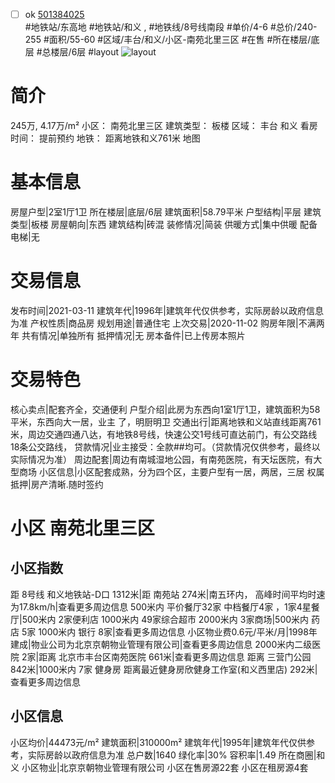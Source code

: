 - [ ] ok [501384025](https://bj.5i5j.com/ershoufang/501384025.html)  
 #地铁站/东高地 #地铁站/和义 ,  #地铁线/8号线南段
#单价/4-6 #总价/240-255 #面积/55-60   #区域/丰台/和义/小区-南苑北里三区 #在售 #所在楼层/底层 #总楼层/6层 #layout 
![layout](http://image2a.5i5j.com/bdir/layout/91913a3b6a8345c18805569f8695d181.jpg_P5.jpg) 
# 简介 
 245万,  4.17万/m² 
小区： 南苑北里三区
建筑类型： 板楼
区域： 丰台 和义
看房时间： 提前预约
地铁： 距离地铁和义761米 地图
# 基本信息 
 房屋户型|2室1厅1卫
所在楼层|底层/6层
建筑面积|58.79平米
户型结构|平层
建筑类型|板楼
房屋朝向|东西
建筑结构|砖混
装修情况|简装
供暖方式|集中供暖
配备电梯|无
# 交易信息 
 发布时间|2021-03-11
建筑年代|1996年|建筑年代仅供参考，实际房龄以政府信息为准
产权性质|商品房
规划用途|普通住宅
上次交易|2020-11-02
购房年限|不满两年
共有情况|单独所有
抵押情况|无
房本备件|已上传房本照片
# 交易特色 
 核心卖点|配套齐全，交通便利
户型介绍|此房为东西向1室1厅1卫，建筑面积为58平米，东西向大一居，业主   了，明厨明卫
交通出行|距离地铁和义站直线距离761米，周边交通四通八达，有地铁8号线，快速公交1号线可直达前门，有公交路线18条公交路线，
贷款情况|业主接受：全款##均可。（贷款情况仅供参考，最终以实际情况为准）
周边配套|周边有南城湿地公园，有南苑医院，有天坛医院，有大型商场
小区信息|小区配套成熟，分为四个区，主要户型有一居，两居，三居
权属抵押|房产清晰.随时签约
# 小区 南苑北里三区
## 小区指数 
 距 8号线 和义地铁站-D口 1312米|距 南苑站 274米|南五环内， 高峰时间平均时速为17.8km/h|查看更多周边信息
500米内 平价餐厅32家
中档餐厅4家 ，1家4星餐厅|500米内 2家便利店
1000米内 49家综合超市
2000米内 3家商场|500米内 药店 5家
1000米内 银行 8家|查看更多周边信息
小区物业费0.6元/平米/月|1998年建成|物业公司为北京京朝物业管理有限公司|查看更多周边信息
2000米内二级医院 2家|距离 北京市丰台区南苑医院  661米|查看更多周边信息
距离 三营门公园 842米|1000米内 7家 健身房
距离最近健身房欣健身工作室(和义西里店) 292米|查看更多周边信息
## 小区信息 
 小区均价|44473元/m²
建筑面积|310000m²
建筑年代|1995年|建筑年代仅供参考，实际房龄以政府信息为准
总户数|1640
绿化率|30%
容积率|1.49
所在商圈|和义
小区物业|北京京朝物业管理有限公司
小区在售房源22套
小区在租房源4套
